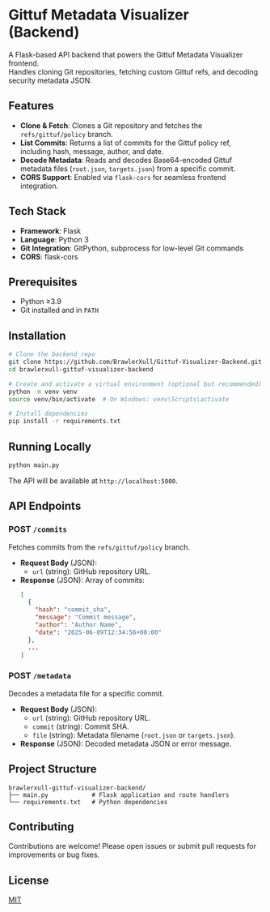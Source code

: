 # Gittuf Metadata Visualizer (Backend)

A Flask-based API backend that powers the Gittuf Metadata Visualizer frontend.  
Handles cloning Git repositories, fetching custom Gittuf refs, and decoding security metadata JSON.

## Features

- **Clone & Fetch**: Clones a Git repository and fetches the `refs/gittuf/policy` branch.
- **List Commits**: Returns a list of commits for the Gittuf policy ref, including hash, message, author, and date.
- **Decode Metadata**: Reads and decodes Base64-encoded Gittuf metadata files (`root.json`, `targets.json`) from a specific commit.
- **CORS Support**: Enabled via `flask-cors` for seamless frontend integration.

## Tech Stack

- **Framework**: Flask
- **Language**: Python 3
- **Git Integration**: GitPython, subprocess for low-level Git commands
- **CORS**: flask-cors

## Prerequisites

- Python ≥3.9
- Git installed and in `PATH`

## Installation

```bash
# Clone the backend repo
git clone https://github.com/BrawlerXull/Gittuf-Visualizer-Backend.git
cd brawlerxull-gittuf-visualizer-backend

# Create and activate a virtual environment (optional but recommended)
python -m venv venv
source venv/bin/activate  # On Windows: venv\Scripts\activate

# Install dependencies
pip install -r requirements.txt
```

## Running Locally

```bash
python main.py
```

The API will be available at `http://localhost:5000`.

## API Endpoints

### POST `/commits`

Fetches commits from the `refs/gittuf/policy` branch.

- **Request Body** (JSON):
  - `url` (string): GitHub repository URL.
- **Response** (JSON): Array of commits:
  ```json
  [
    {
      "hash": "commit_sha",
      "message": "Commit message",
      "author": "Author Name",
      "date": "2025-06-09T12:34:56+00:00"
    },
    ...
  ]
  ```

### POST `/metadata`

Decodes a metadata file for a specific commit.

- **Request Body** (JSON):
  - `url` (string): GitHub repository URL.
  - `commit` (string): Commit SHA.
  - `file` (string): Metadata filename (`root.json` or `targets.json`).
- **Response** (JSON): Decoded metadata JSON or error message.

## Project Structure

```
brawlerxull-gittuf-visualizer-backend/
├── main.py            # Flask application and route handlers
└── requirements.txt   # Python dependencies
```

## Contributing

Contributions are welcome! Please open issues or submit pull requests for improvements or bug fixes.

## License

[MIT](LICENSE)

